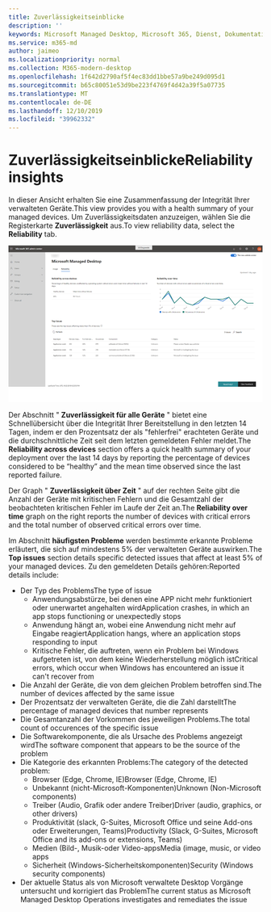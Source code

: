 ```yaml
---
title: Zuverlässigkeitseinblicke
description: ''
keywords: Microsoft Managed Desktop, Microsoft 365, Dienst, Dokumentation
ms.service: m365-md
author: jaimeo
ms.localizationpriority: normal
ms.collection: M365-modern-desktop
ms.openlocfilehash: 1f642d2790af5f4ec83dd1bbe57a9be249d095d1
ms.sourcegitcommit: b65c80051e53d9be223f4769f4d42a39f5a07735
ms.translationtype: MT
ms.contentlocale: de-DE
ms.lasthandoff: 12/10/2019
ms.locfileid: "39962332"
---
```

# <a name="reliability-insights"></a><span data-ttu-id="5c7d8-103">Zuverlässigkeitseinblicke</span><span class="sxs-lookup"><span data-stu-id="5c7d8-103">Reliability insights</span></span>

<span data-ttu-id="5c7d8-104">In dieser Ansicht erhalten Sie eine Zusammenfassung der Integrität Ihrer verwalteten Geräte.</span><span class="sxs-lookup"><span data-stu-id="5c7d8-104">This view provides you with a health summary of your managed devices.</span></span> <span data-ttu-id="5c7d8-105">Um Zuverlässigkeitsdaten anzuzeigen, wählen Sie die Registerkarte **Zuverlässigkeit** aus.</span><span class="sxs-lookup"><span data-stu-id="5c7d8-105">To view reliability data, select the **Reliability** tab.</span></span>


![Zuverlässigkeits Bereich: Zuverlässigkeit über Geräte in der oberen linken Ecke, Zuverlässigkeit im Zeitdiagramm oben rechts, Tabelle oben auf der unteren Seite.](images/insights_reliability.png)

<span data-ttu-id="5c7d8-108">Der Abschnitt " **Zuverlässigkeit für alle Geräte** " bietet eine Schnellübersicht über die Integrität Ihrer Bereitstellung in den letzten 14 Tagen, indem er den Prozentsatz der als "fehlerfrei" erachteten Geräte und die durchschnittliche Zeit seit dem letzten gemeldeten Fehler meldet.</span><span class="sxs-lookup"><span data-stu-id="5c7d8-108">The **Reliability across devices** section offers a quick health summary of your deployment over the last 14 days by reporting the percentage of devices considered to be “healthy” and the mean time observed since the last reported failure.</span></span> 

 
<span data-ttu-id="5c7d8-109">Der Graph " **Zuverlässigkeit über Zeit** " auf der rechten Seite gibt die Anzahl der Geräte mit kritischen Fehlern und die Gesamtzahl der beobachteten kritischen Fehler im Laufe der Zeit an.</span><span class="sxs-lookup"><span data-stu-id="5c7d8-109">The **Reliability over time** graph on the right reports the number of devices with critical errors and the total number of observed critical errors over time.</span></span>

<span data-ttu-id="5c7d8-110">Im Abschnitt **häufigsten Probleme** werden bestimmte erkannte Probleme erläutert, die sich auf mindestens 5% der verwalteten Geräte auswirken.</span><span class="sxs-lookup"><span data-stu-id="5c7d8-110">The **Top issues** section details specific detected issues that affect at least 5% of your managed devices.</span></span> <span data-ttu-id="5c7d8-111">Zu den gemeldeten Details gehören:</span><span class="sxs-lookup"><span data-stu-id="5c7d8-111">Reported details include:</span></span>

- <span data-ttu-id="5c7d8-112">Der Typ des Problems</span><span class="sxs-lookup"><span data-stu-id="5c7d8-112">The type of issue</span></span>
    - <span data-ttu-id="5c7d8-113">Anwendungsabstürze, bei denen eine APP nicht mehr funktioniert oder unerwartet angehalten wird</span><span class="sxs-lookup"><span data-stu-id="5c7d8-113">Application crashes, in which an app stops functioning or unexpectedly stops</span></span>
    - <span data-ttu-id="5c7d8-114">Anwendung hängt an, wobei eine Anwendung nicht mehr auf Eingabe reagiert</span><span class="sxs-lookup"><span data-stu-id="5c7d8-114">Application hangs, where an application stops responding to input</span></span>
    - <span data-ttu-id="5c7d8-115">Kritische Fehler, die auftreten, wenn ein Problem bei Windows aufgetreten ist, von dem keine Wiederherstellung möglich ist</span><span class="sxs-lookup"><span data-stu-id="5c7d8-115">Critical errors, which occur when Windows has encountered an issue it can't recover from</span></span>
- <span data-ttu-id="5c7d8-116">Die Anzahl der Geräte, die von dem gleichen Problem betroffen sind.</span><span class="sxs-lookup"><span data-stu-id="5c7d8-116">The number of devices affected by the same issue</span></span>
- <span data-ttu-id="5c7d8-117">Der Prozentsatz der verwalteten Geräte, die die Zahl darstellt</span><span class="sxs-lookup"><span data-stu-id="5c7d8-117">The percentage of managed devices that number represents</span></span>
- <span data-ttu-id="5c7d8-118">Die Gesamtanzahl der Vorkommen des jeweiligen Problems.</span><span class="sxs-lookup"><span data-stu-id="5c7d8-118">The total count of occurences of the specific issue</span></span>
- <span data-ttu-id="5c7d8-119">Die Softwarekomponente, die als Ursache des Problems angezeigt wird</span><span class="sxs-lookup"><span data-stu-id="5c7d8-119">The software component that appears to be the source of the problem</span></span>
- <span data-ttu-id="5c7d8-120">Die Kategorie des erkannten Problems:</span><span class="sxs-lookup"><span data-stu-id="5c7d8-120">The category of the detected problem:</span></span>
    - <span data-ttu-id="5c7d8-121">Browser (Edge, Chrome, IE)</span><span class="sxs-lookup"><span data-stu-id="5c7d8-121">Browser (Edge, Chrome, IE)</span></span>
    - <span data-ttu-id="5c7d8-122">Unbekannt (nicht-Microsoft-Komponenten)</span><span class="sxs-lookup"><span data-stu-id="5c7d8-122">Unknown (Non-Microsoft components)</span></span>
    - <span data-ttu-id="5c7d8-123">Treiber (Audio, Grafik oder andere Treiber)</span><span class="sxs-lookup"><span data-stu-id="5c7d8-123">Driver (audio, graphics, or other drivers)</span></span>
    - <span data-ttu-id="5c7d8-124">Produktivität (slack, G-Suites, Microsoft Office und seine Add-ons oder Erweiterungen, Teams)</span><span class="sxs-lookup"><span data-stu-id="5c7d8-124">Productivity (Slack, G-Suites, Microsoft Office and its add-ons or extensions, Teams)</span></span>
    - <span data-ttu-id="5c7d8-125">Medien (Bild-, Musik-oder Video-apps</span><span class="sxs-lookup"><span data-stu-id="5c7d8-125">Media (image, music, or video apps</span></span>
    - <span data-ttu-id="5c7d8-126">Sicherheit (Windows-Sicherheitskomponenten)</span><span class="sxs-lookup"><span data-stu-id="5c7d8-126">Security (Windows security components)</span></span>
- <span data-ttu-id="5c7d8-127">Der aktuelle Status als von Microsoft verwaltete Desktop Vorgänge untersucht und korrigiert das Problem</span><span class="sxs-lookup"><span data-stu-id="5c7d8-127">The current status as Microsoft Managed Desktop Operations investigates and remediates the issue</span></span>

